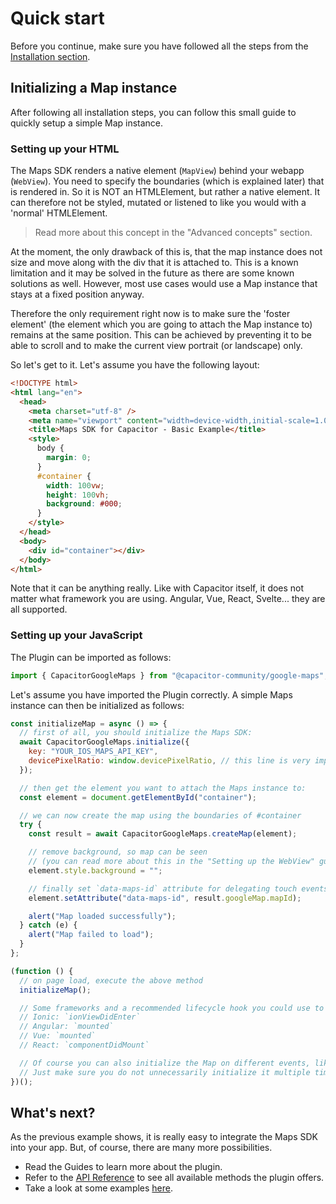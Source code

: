 # Quick start

Before you continue, make sure you have followed all the steps from the [Installation section](installation).

## Initializing a Map instance

After following all installation steps, you can follow this small guide to quickly setup a simple Map instance.

### Setting up your HTML

The Maps SDK renders a native element (`MapView`) behind your webapp (`WebView`). You need to specify the boundaries (which is explained later) that is rendered in. So it is NOT an HTMLElement, but rather a native element. It can therefore not be styled, mutated or listened to like you would with a 'normal' HTMLElement.

> Read more about this concept in the "Advanced concepts" section.

At the moment, the only drawback of this is, that the map instance does not size and move along with the div that it is attached to. This is a known limitation and it may be solved in the future as there are some known solutions as well. However, most use cases would use a Map instance that stays at a fixed position anyway.

Therefore the only requirement right now is to make sure the 'foster element' (the element which you are going to attach the Map instance to) remains at the same position. This can be achieved by preventing it to be able to scroll and to make the current view portrait (or landscape) only.

So let's get to it. Let's assume you have the following layout:

```html
<!DOCTYPE html>
<html lang="en">
  <head>
    <meta charset="utf-8" />
    <meta name="viewport" content="width=device-width,initial-scale=1.0" />
    <title>Maps SDK for Capacitor - Basic Example</title>
    <style>
      body {
        margin: 0;
      }
      #container {
        width: 100vw;
        height: 100vh;
        background: #000;
      }
    </style>
  </head>
  <body>
    <div id="container"></div>
  </body>
</html>
```

Note that it can be anything really. Like with Capacitor itself, it does not matter what framework you are using. Angular, Vue, React, Svelte... they are all supported.

### Setting up your JavaScript

The Plugin can be imported as follows:

```javascript
import { CapacitorGoogleMaps } from "@capacitor-community/google-maps";
```

Let's assume you have imported the Plugin correctly. A simple Maps instance can then be initialized as follows:

```javascript
const initializeMap = async () => {
  // first of all, you should initialize the Maps SDK:
  await CapacitorGoogleMaps.initialize({
    key: "YOUR_IOS_MAPS_API_KEY",
    devicePixelRatio: window.devicePixelRatio, // this line is very important
  });

  // then get the element you want to attach the Maps instance to:
  const element = document.getElementById("container");

  // we can now create the map using the boundaries of #container
  try {
    const result = await CapacitorGoogleMaps.createMap(element);

    // remove background, so map can be seen
    // (you can read more about this in the "Setting up the WebView" guide)
    element.style.background = "";

    // finally set `data-maps-id` attribute for delegating touch events
    element.setAttribute("data-maps-id", result.googleMap.mapId);

    alert("Map loaded successfully");
  } catch (e) {
    alert("Map failed to load");
  }
};

(function () {
  // on page load, execute the above method
  initializeMap();

  // Some frameworks and a recommended lifecycle hook you could use to initialize the Map:
  // Ionic: `ionViewDidEnter`
  // Angular: `mounted`
  // Vue: `mounted`
  // React: `componentDidMount`

  // Of course you can also initialize the Map on different events, like clicking on a button.
  // Just make sure you do not unnecessarily initialize it multiple times.
})();
```

## What's next?

As the previous example shows, it is really easy to integrate the Maps SDK into your app. But, of course, there are many more possibilities.

- Read the Guides to learn more about the plugin.
- Refer to the [API Reference](api.md#api-reference-🔌) to see all available methods the plugin offers.
- Take a look at some examples [here](https://github.com/capacitor-community/google-maps-examples).
